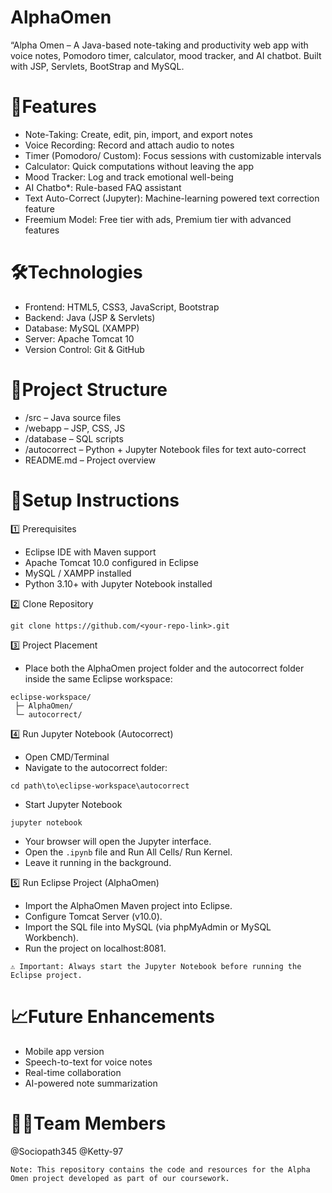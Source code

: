 # AlphaOmen
“Alpha Omen – A Java-based note-taking and productivity web app with voice notes, Pomodoro timer, calculator, mood tracker, and AI chatbot. Built with JSP, Servlets, BootStrap and MySQL.

# 🌟Features
- Note-Taking: Create, edit, pin, import, and export notes  
- Voice Recording: Record and attach audio to notes  
- Timer (Pomodoro/ Custom): Focus sessions with customizable intervals  
- Calculator: Quick computations without leaving the app  
- Mood Tracker: Log and track emotional well-being  
- AI Chatbo*: Rule-based FAQ assistant
- Text Auto-Correct (Jupyter): Machine-learning powered text correction feature
- Freemium Model: Free tier with ads, Premium tier with advanced features

# 🛠️Technologies
- Frontend: HTML5, CSS3, JavaScript, Bootstrap  
- Backend: Java (JSP & Servlets)  
- Database: MySQL (XAMPP)  
- Server: Apache Tomcat 10  
- Version Control: Git & GitHub

# 📂Project Structure
- /src – Java source files
- /webapp – JSP, CSS, JS
- /database – SQL scripts
- /autocorrect – Python + Jupyter Notebook files for text auto-correct
- README.md – Project overview

# 🚀Setup Instructions
1️⃣ Prerequisites
- Eclipse IDE with Maven support
- Apache Tomcat 10.0 configured in Eclipse
- MySQL / XAMPP installed
- Python 3.10+ with Jupyter Notebook installed

2️⃣ Clone Repository
```
git clone https://github.com/<your-repo-link>.git
```

3️⃣ Project Placement
- Place both the AlphaOmen project folder and the autocorrect folder inside the same Eclipse workspace:
```
eclipse-workspace/
 ├─ AlphaOmen/
 └─ autocorrect/
```

4️⃣ Run Jupyter Notebook (Autocorrect)
- Open CMD/Terminal
- Navigate to the autocorrect folder:
```
cd path\to\eclipse-workspace\autocorrect
```
- Start Jupyter Notebook
```
jupyter notebook
```
- Your browser will open the Jupyter interface.
- Open the ```.ipynb``` file and Run All Cells/ Run Kernel.
- Leave it running in the background.

5️⃣ Run Eclipse Project (AlphaOmen)
- Import the AlphaOmen Maven project into Eclipse.
- Configure Tomcat Server (v10.0).
- Import the SQL file into MySQL (via phpMyAdmin or MySQL Workbench).
- Run the project on localhost:8081.
```
⚠️ Important: Always start the Jupyter Notebook before running the Eclipse project.
```

# 📈Future Enhancements
- Mobile app version
- Speech-to-text for voice notes
- Real-time collaboration
- AI-powered note summarization

# 👩‍💻Team Members
@Sociopath345
@Ketty-97

```
Note: This repository contains the code and resources for the Alpha Omen project developed as part of our coursework.
```
